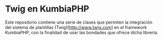 Twig en KumbiaPHP
===========

Este repositorio contiene una serie de clases que permiten la integración del sistema de plantillas (Twig)[http://www.twig.com] en el framework KumbiaPHP, con la finalidad de usar las bondades que ofrece dicha libreria.